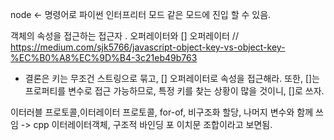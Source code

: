 node <- 명령어로 파이썬 인터프리터 모드 같은 모드에 진입 할 수 있음.

객체의 속성을 접근하는 접근자
. 오퍼레이터와 [] 오퍼레이터 //
https://medium.com/sjk5766/javascript-object-key-vs-object-key-%EC%B0%A8%EC%9D%B4-3c21eb49b763

- 결론은 키는 무조건 스트링으로 묶고, [] 오퍼레이터로 속성을 접근해라. 또한, []는 프로퍼티를 변수로 접근 가능하므로, 특정 키를 찾는 상황이 많을 것이니, []로 쓰자.

이터러블 프로토콜,이터레이터 프로토콜, for-of, 비구조화 할당, 나머지 변수와 함께 쓰임 -> cpp 이터레이터객체, 구조적 바인딩 포 이치문 조합이라고 보면됨.


